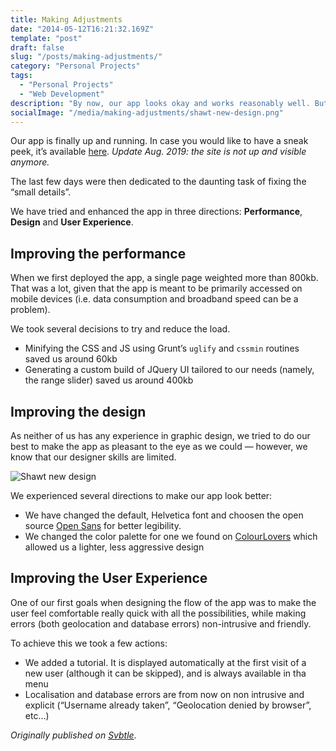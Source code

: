 ```yaml
---
title: Making Adjustments
date: "2014-05-12T16:21:32.169Z"
template: "post"
draft: false
slug: "/posts/making-adjustments/"
category: "Personal Projects"
tags:
  - "Personal Projects"
  - "Web Development"
description: "By now, our app looks okay and works reasonably well. But we were still stuck on local testing, meaning that we couldn’t test it on mobile platforms to see what it rendered. Thus, we decided to deploy our app."
socialImage: "/media/making-adjustments/shawt-new-design.png"
---
```


Our app is finally up and running. In case you would like to have a sneak peek, it’s available [here](http://shawt.nicolasgoutay.fr/). _Update Aug. 2019: the site is not up and visible anymore._

The last few days were then dedicated to the daunting task of fixing the “small details”.

We have tried and enhanced the app in three directions: **Performance**, **Design** and **User Experience**.

## Improving the performance

When we first deployed the app, a single page weighted more than 800kb. That was a lot, given that the app is meant to be primarily accessed on mobile devices (i.e. data consumption and broadband speed can be a problem).

We took several decisions to try and reduce the load.

- Minifying the CSS and JS using Grunt’s `uglify` and `cssmin` routines saved us around 60kb
- Generating a custom build of JQuery UI tailored to our needs (namely, the range slider) saved us around 400kb

## Improving the design

As neither of us has any experience in graphic design, we tried to do our best to make the app as pleasant to the eye as we could — however, we know that our designer skills are limited.

![Shawt new design](/media/making-adjustments/shawt-new-design.png)

We experienced several directions to make our app look better:

- We have changed the default, Helvetica font and choosen the open source [Open Sans](http://www.google.com/fonts/specimen/Open+Sans) for better legibility.
- We changed the color palette for one we found on [ColourLovers](http://www.colourlovers.com/) which allowed us a lighter, less aggressive design

## Improving the User Experience

One of our first goals when designing the flow of the app was to make the user feel comfortable really quick with all the possibilities, while making errors (both geolocation and database errors) non-intrusive and friendly.

To achieve this we took a few actions:

- We added a tutorial. It is displayed automatically at the first visit of a new user (although it can be skipped), and is always available in tha menu
- Localisation and database errors are from now on non intrusive and explicit (“Username already taken”, “Geolocation denied by browser”, etc…)

_Originally published on [Svbtle](https://shawt.svbtle.com/deploying-our-app)._
